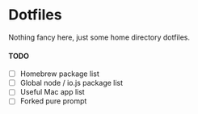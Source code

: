 # Dotfiles

Nothing fancy here, just some home directory dotfiles.

#### TODO

- [ ] Homebrew package list
- [ ] Global node / io.js package list
- [ ] Useful Mac app list
- [ ] Forked pure prompt
